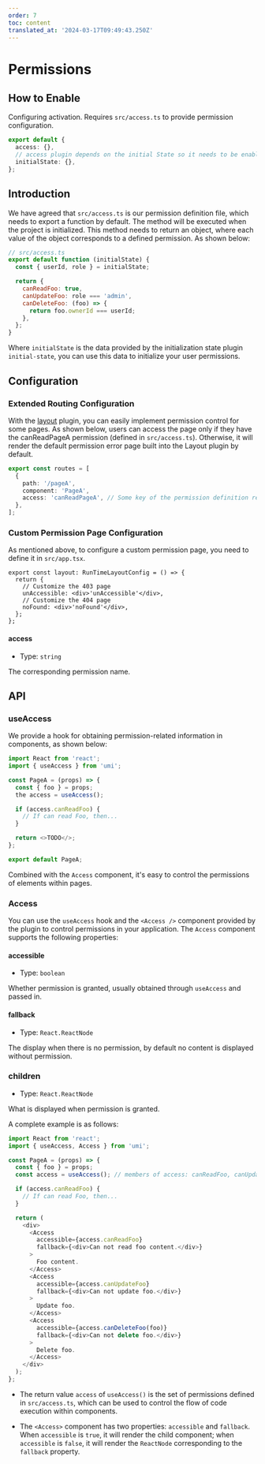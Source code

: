 ```yaml
---
order: 7
toc: content
translated_at: '2024-03-17T09:49:43.250Z'
---
```


# Permissions

## How to Enable

Configuring activation. Requires `src/access.ts` to provide permission configuration.

```ts
export default {
  access: {},
  // access plugin depends on the initial State so it needs to be enabled at the same time
  initialState: {},
};
```

## Introduction

We have agreed that `src/access.ts` is our permission definition file, which needs to export a function by default. The method will be executed when the project is initialized. This method needs to return an object, where each value of the object corresponds to a defined permission. As shown below:

```js
// src/access.ts
export default function (initialState) {
  const { userId, role } = initialState;

  return {
    canReadFoo: true,
    canUpdateFoo: role === 'admin',
    canDeleteFoo: (foo) => {
      return foo.ownerId === userId;
    },
  };
}
```

Where `initialState` is the data provided by the initialization state plugin `initial-state`, you can use this data to initialize your user permissions.

## Configuration

### Extended Routing Configuration

With the [layout](./layout-menu) plugin, you can easily implement permission control for some pages. As shown below, users can access the page only if they have the canReadPageA permission (defined in `src/access.ts`). Otherwise, it will render the default permission error page built into the Layout plugin by default.

```ts
export const routes = [
  {
    path: '/pageA',
    component: 'PageA',
    access: 'canReadPageA', // Some key of the permission definition return value
  },
];
```

### Custom Permission Page Configuration

As mentioned above, to configure a custom permission page, you need to define it in `src/app.tsx`.

```tsx
export const layout: RunTimeLayoutConfig = () => {
  return {
    // Customize the 403 page
    unAccessible: <div>'unAccessible'</div>,
    // Customize the 404 page
    noFound: <div>'noFound'</div>,
  };
};
```

#### access

- Type: `string`

The corresponding permission name.

## API

### useAccess

We provide a hook for obtaining permission-related information in components, as shown below:

```js
import React from 'react';
import { useAccess } from 'umi';

const PageA = (props) => {
  const { foo } = props;
  the access = useAccess();

  if (access.canReadFoo) {
    // If can read Foo, then...
  }

  return <>TODO</>;
};

export default PageA;
```

Combined with the `Access` component, it's easy to control the permissions of elements within pages.

### Access

You can use the `useAccess` hook and the `<Access />` component provided by the plugin to control permissions in your application. The `Access` component supports the following properties:

#### accessible

- Type: `boolean`

Whether permission is granted, usually obtained through `useAccess` and passed in.

#### fallback

- Type: `React.ReactNode`

The display when there is no permission, by default no content is displayed without permission.

### children

- Type: `React.ReactNode`

What is displayed when permission is granted.

A complete example is as follows:

```js
import React from 'react';
import { useAccess, Access } from 'umi';

const PageA = (props) => {
  const { foo } = props;
  const access = useAccess(); // members of access: canReadFoo, canUpdateFoo, canDeleteFoo

  if (access.canReadFoo) {
    // If can read Foo, then...
  }

  return (
    <div>
      <Access
        accessible={access.canReadFoo}
        fallback={<div>Can not read foo content.</div>}
      >
        Foo content.
      </Access>
      <Access
        accessible={access.canUpdateFoo}
        fallback={<div>Can not update foo.</div>}
      >
        Update foo.
      </Access>
      <Access
        accessible={access.canDeleteFoo(foo)}
        fallback={<div>Can not delete foo.</div>}
      >
        Delete foo.
      </Access>
    </div>
  );
};
```

- The return value `access` of `useAccess()` is the set of permissions defined in `src/access.ts`, which can be used to control the flow of code execution within components.

- The `<Access>` component has two properties: `accessible` and `fallback`. When `accessible` is `true`, it will render the child component; when `accessible` is `false`, it will render the `ReactNode` corresponding to the `fallback` property.
